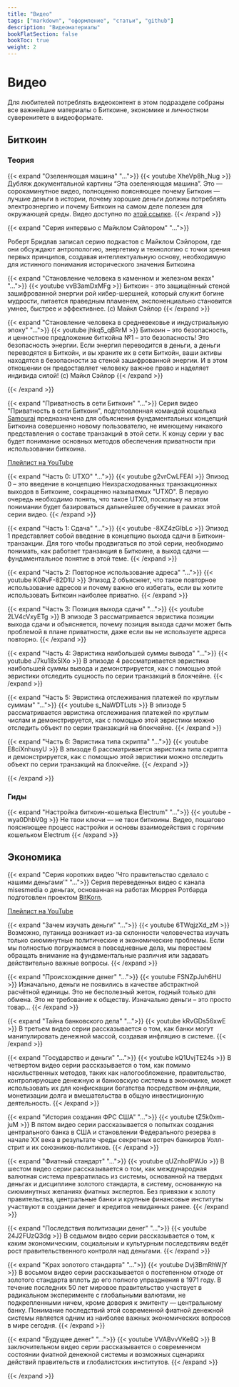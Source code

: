 ```yaml
---
title: "Видео"
tags: ["markdown", "оформление", "статьи", "github"]
description: "Видеоматериалы"
bookFlatSection: false
bookToc: true
weight: 2
---
```


# Видео

Для любителей потреблять видеоконтент в этом подразделе собраны все важнейшие материалы о Биткоине, экономике и личностном суверенитете в видеоформате.

## Биткоин

### Теория

{{< expand "Озеленяющая машина" "...">}}
{{< youtube XheVp8h_Nug >}}
Дубляж документальной картины “Эта озеленяющая машина”. Это — сорокаминутное видео, полноценно поясняющее почему Биткоин — лучшие деньги в истории, почему хорошие деньги должны потреблять электроэнергию и почему Биткоин на самом деле полезен для окружающей среды. Видео доступно по [этой ссылке](https://youtu.be/XheVp8h_Nug).
{{< /expand >}}

{{< expand "Серия интервью с Майклом Сэйлором" "...">}}

Роберт Бридлав записал серию подкастов с Майклом Сэйлором, где они обсуждают антропологию, энергетику и технологию с точки зрения первых принципов, создавая интеллектуальную основу, необходимую для истинного понимания исторического значения Биткоина

{{< expand "Становление человека в каменном и железном веках" "...">}}
{{< youtube vvB3amDxMFg >}}
Биткоин - это защищённый стеной зашифрованной энергии рой кибер-шершней, который служит богине мудрости, питается праведным пламенем, экспоненциально становится умнее, быстрее и эффективнее. (с) Майкл Сэйлор
{{< /expand >}}

{{< expand "Становление человека в средневековье и индустриальную эпоху" "...">}}
{{< youtube jhkq5_qBRrM >}}
Биткоин – это безопасность, и ценностное предложение биткойна №1 – это безопасность! Это безопасность энергии. Если энергия переводится в деньги, а деньги переводятся в Биткойн, и вы храните их в сети Биткойн, ваши активы находятся в безопасности за стеной зашифрованной энергии. И в этом отношении он предоставляет человеку важное право и наделяет индивида силой! (с) Майкл Сэйлор
{{< /expand >}}

{{< /expand >}}

{{< expand "Приватность в сети Биткоин" "...">}}
Серия видео "Приватность в сети Биткоин", подготовленная командой кошелька [Samourai](https://samouraiwallet.com/) предназначена для объяснения фундаментальных концепций Биткоина совершенно новому пользователю, не имеющему никакого представления о составе транзакций в этой сети. К концу серии у вас будет понимание основных методов обеспечения приватности при использовании биткоина.

[Плейлист на YouTube](https://www.youtube.com/playlist?list=PLfCndTr__6Hdd1gNCYsON1NKln_eIRJqC)

{{< expand "Часть 0: UTXO" "...">}}
{{< youtube g2vrCwLFEAI >}}
Эпизод 0 – это введение в концепцию Неизрасходованных транзакционных выходов в Биткоине, сокращенно называемых "UTXO". В первую очередь необходимо понять, что такое UTXO, поскольку на этом понимании будет базироваться дальнейшее обучение в рамках этой серии видео.
{{< /expand >}}

{{< expand "Часть 1: Сдача" "...">}}
{{< youtube -8XZ4zGIbLc >}}
Эпизод 1 представляет собой введение в концепцию выхода сдачи в Биткоин-транзакции. Для того чтобы продвигаться по этой серии, необходимо понимать, как работает транзакция в Биткоине, а выход сдачи — фундаментальное понятие в этой теме.
{{< /expand >}}

{{< expand "Часть 2: Повторное использование адреса" "...">}}
{{< youtube K0RvF-82D1U >}}
Эпизод 2 объясняет, что такое повторное использование адресов и почему важно его избегать, если вы хотите использовать Биткоин наиболее приватно.
{{< /expand >}}

{{< expand "Часть 3: Позиция выхода сдачи" "...">}}
{{< youtube 2LV4cVxyETg >}}
В эпизоде 3 рассматривается эвристика позиции выхода сдачи и объясняется, почему позиция выхода сдачи может быть проблемой в плане приватности, даже если вы не используете адреса повторно.
{{< /expand >}}

{{< expand "Часть 4: Эвристика наибольшей суммы вывода" "...">}}
{{< youtube J7ku18x5lXo >}}
В эпизоде 4 рассматривается эвристика наибольшей суммы вывода и демонстрируется, как с помощью этой эвристики отследить сущность по серии транзакций в блокчейне.
{{< /expand >}}

{{< expand "Часть 5: Эвристика отслеживания платежей по круглым суммам" "...">}}
{{< youtube s_NaWDTLuts >}}
В эпизоде 5 рассматривается эвристика отслеживания платежей по круглым числам и демонстрируется, как с помощью этой эвристики можно отследить объект по серии транзакций на блокчейне.
{{< /expand >}}

{{< expand "Часть 6: Эвристика типа скрипта" "...">}}
{{< youtube E8ciXnhusyU >}}
В эпизоде 6 рассматривается эвристика типа скрипта и демонстрируется, как с помощью этой эвристики можно отследить объект по серии транзакций на блокчейне.
{{< /expand >}}

{{< /expand >}}

### Гиды

{{< expand "Настройка биткоин-кошелька Electrum" "...">}}
{{< youtube -wya0DhbV0g >}}
Не твои ключи — не твои биткоины. Видео, пошагово поясняющее процесс настройки и основы взаимодействия с горячим кошельком Electrum
{{< /expand >}}

## Экономика

{{< expand "Серия коротких видео 'Что правительство сделало с нашими деньгами'" "...">}}
Серия переведенных видео с канала misesmedia о деньгах, основанная на работах Мюррея Ротбарда подготовлен проектом [BitKorn](https://www.youtube.com/@BitKorn).

[Плейлист на YouTube](https://www.youtube.com/playlist?list=PL4Iznl-WZTbB7oriBDYdjNIFDo_COPTEz)

{{< expand "Зачем изучать деньги" "...">}}
{{< youtube 6TWqjzXd_zM >}}
Возможно, путаница возникает из-за склонности человечества изучать только сиюминутные политические и экономические проблемы. Если мы полностью погружаемся в повседневные дела, мы перестаем обращать внимание на фундаментальные различия или задавать действительно важные вопросы. 
{{< /expand >}}

{{< expand "Происхождение денег" "...">}}
{{< youtube FSNZpJuh6HU >}}
Изначально, деньги не появились в качестве абстрактной расчётной единицы. Это не бесполезный жетон, годный только для обмена. Это не требование к обществу. Изначально деньги – это просто товар...
{{< /expand >}}

{{< expand "Тайна банковского дела" "...">}}
{{< youtube kRvGDs56xwE >}}
В третьем видео серии рассказывается о том, как банки могут манипулировать денежной массой, создавая инфляцию в системе.
{{< /expand >}}

{{< expand "Государство и деньги" "...">}}
{{< youtube kQ1UvjTE24s >}}
В четвертом видео серии рассказывается о том, как помимо насильственных методов, таких как налогообложение, правительство, контролирующее денежную и банковскую системы в экономике, может использовать их для конфискации богатства посредством инфляции, монетизации долга и вмешательства в общую инвестиционную деятельность.
{{< /expand >}}

{{< expand "История создания ФРС США" "...">}}
{{< youtube tZ5k0xm-juM >}}
В пятом видео серии рассказывается о попытках создания центрального банка в США и становлении Федерального резерва в начале XX века в результате чреды секретных встреч банкиров Уолл-стрит и их союзников-политиков.
{{< /expand >}}

{{< expand "Фиатный стандарт" "...">}}
{{< youtube qUZnhoIPWJo >}}
В шестом видео серии рассказывается о том, как международная валютная система превратилась из системы, основанной на твердых деньгах и дисциплине золотого стандарта, в систему, основанную на сиюминутных желаниях фиатных экспертов. Без привязки к золоту правительства, центральные банки и крупные финансовые институты участвуют в создании денег и кредитов невиданных ранее.
{{< /expand >}}

{{< expand "Последствия политизации денег" "...">}}
{{< youtube 24J2FUzQ3dg >}}
В седьмом видео серии рассказывается о том, к каким экономическим, социальным и культурным последствиям ведёт рост правительственного контроля над деньгами.
{{< /expand >}}

{{< expand "Крах золотого стандарта" "...">}}
{{< youtube Dvj3BmRhWjY >}}
В восьмом видео серии рассказывается о постепенном отходе от золотого стандарта вплоть до его полного упразднения в 1971 году. В течение последних 50 лет мировое правительство участвует в радикальном эксперименте с глобальными валютами, не подкрепленными ничем, кроме доверия к эмитенту — центральному банку. Понимание последствий этой современной фиатной денежной системы является одним из наиболее важных экономических вопросов в мире сегодня.
{{< /expand >}}

{{< expand "Будущее денег" "...">}}
{{< youtube VVABvvVKe8Q >}}
В заключительном видео серии рассказывается о современном состоянии фиатной денежной системы и возможных сценариях действий правительств и глобалистских институтов.
{{< /expand >}}

{{< /expand >}}
